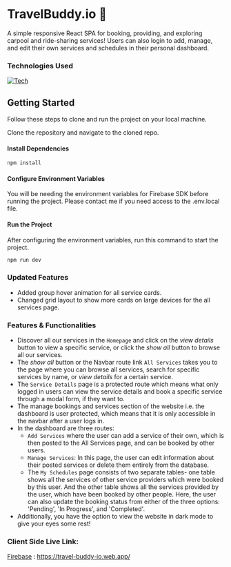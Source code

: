 # TravelBuddy.io 🚗

A simple responsive React SPA for booking, providing, and exploring carpool and ride-sharing services! Users can also login to add, manage, and edit their own services and schedules in their personal dashboard.

### Technologies Used

[![Tech](https://skillicons.dev/icons?i=js,react,tailwind,firebase,nodejs,express,mongodb&theme=dark)](https://skillicons.dev)

## Getting Started

Follow these steps to clone and run the project on your local machine.

Clone the repository and navigate to the cloned repo.

#### Install Dependencies

```bash
npm install
```

#### Configure Environment Variables

You will be needing the environment variables for Firebase SDK before running the project. Please contact me if you need access to the .env.local file.

#### Run the Project

After configuring the environment variables, run this command to start the project.

```bash
npm run dev
```

### Updated Features

- Added group hover animation for all service cards.
- Changed grid layout to show more cards on large devices for the all services page.

### Features & Functionalities

- Discover all our services in the `Homepage` and click on the _view details_ button to view a specific service, or click the _show all_ button to browse all our services.
- The _show all_ button or the Navbar route link `All Services` takes you to the page where you can browse all services, search for specific services by name, or _view details_ for a certain service.
- The `Service Details` page is a protected route which means what only logged in users can view the service details and book a specific service through a modal form, if they want to.
- The manage bookings and services section of the website i.e. the dashboard is user protected, which means that it is only accessible in the navbar after a user logs in.
- In the dashboard are three routes:
  - `Add Services` where the user can add a service of their own, which is then posted to the All Services page, and can be booked by other users.
  - `Manage Services`: In this page, the user can edit information about their posted services or delete them entirely from the database.
  - The `My Schedules` page consists of two separate tables- one table shows all the services of other service providers which were booked by this user. And the other table shows all the services provided by the user, which have been booked by other people. Here, the user can also update the booking status from either of the three options: 'Pending', 'In Progress', and 'Completed'.
- Additionally, you have the option to view the website in dark mode to give your eyes some rest!

### Client Side Live Link:

[Firebase](https://travel-buddy-io.web.app/) : https://travel-buddy-io.web.app/
